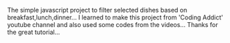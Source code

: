 The simple javascript project to filter selected dishes based on breakfast,lunch,dinner...
I learned to make this project from 'Coding Addict' youtube channel and also used some codes from the videos...
Thanks for the great tutorial...
